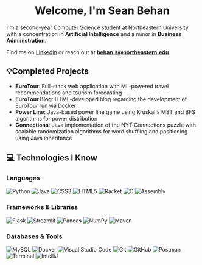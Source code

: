 <div align="center">
  <h1>Welcome, I'm Sean Behan</h1>
</div>

I'm a second-year Computer Science student at Northeastern University with a concentration in **Artificial Intelligence** and a minor in **Business Administration**.

Find me on [LinkedIn](https://www.linkedin.com/in/sean-behan-/) or reach out at **behan.s@northeastern.edu**

## 💡Completed Projects
- **EuroTour**: Full-stack web application with ML-powered travel recommendations and tourism forecasting
- **EuroTour Blog**: HTML-developed blog regarding the development of EuroTour run via Docker
- **Power Line**: Java-based power line game using Kruskal's MST and BFS algorithms for power distribution
- **Connections**: Java implementation of the NYT Connections puzzle with scalable randomization algorithms for word shuffling and positioning using Java inheritance 


## 💻 Technologies I Know

### Languages
![Python](https://img.shields.io/badge/python-3670A0?style=for-the-badge&logo=python&logoColor=ffdd54)
![Java](https://img.shields.io/badge/java-%23ED8B00.svg?style=for-the-badge&logo=openjdk&logoColor=white)
![CSS3](https://img.shields.io/badge/css3-%231572B6.svg?style=for-the-badge&logo=css3&logoColor=white)
![HTML5](https://img.shields.io/badge/html5-%23E34F26.svg?style=for-the-badge&logo=html5&logoColor=white)
![Racket](https://img.shields.io/badge/Racket-9F1D20?style=for-the-badge&logo=racket&logoColor=white)
![C](https://img.shields.io/badge/C-00599C?style=for-the-badge&logo=c&logoColor=white)
![Assembly](https://img.shields.io/badge/Assembly-654FF0?style=for-the-badge&logo=assemblyscript&logoColor=white)


### Frameworks & Libraries
![Flask](https://img.shields.io/badge/flask-%23000.svg?style=for-the-badge&logo=flask&logoColor=white)
![Streamlit](https://img.shields.io/badge/Streamlit-%23FE4B4B.svg?style=for-the-badge&logo=streamlit&logoColor=white)
![Pandas](https://img.shields.io/badge/pandas-%23150458.svg?style=for-the-badge&logo=pandas&logoColor=white)
![NumPy](https://img.shields.io/badge/numpy-%23013243.svg?style=for-the-badge&logo=numpy&logoColor=white)
![Maven](https://img.shields.io/badge/Maven-C71A36?style=for-the-badge&logo=apachemaven&logoColor=white)

### Databases & Tools
![MySQL](https://img.shields.io/badge/mysql-4479A1.svg?style=for-the-badge&logo=mysql&logoColor=white)
![Docker](https://img.shields.io/badge/docker-%230db7ed.svg?style=for-the-badge&logo=docker&logoColor=white)
![Visual Studio Code](https://img.shields.io/badge/Visual%20Studio%20Code-0078d4.svg?style=for-the-badge&logo=visual-studio-code&logoColor=white)
![Git](https://img.shields.io/badge/git-%23F05033.svg?style=for-the-badge&logo=git&logoColor=white)
![GitHub](https://img.shields.io/badge/github-%23121011.svg?style=for-the-badge&logo=github&logoColor=white)
![Postman](https://img.shields.io/badge/Postman-FF6C37?style=for-the-badge&logo=postman&logoColor=white)
![Terminal](https://img.shields.io/badge/Terminal-4D4D4D?style=for-the-badge&logo=gnometerminal&logoColor=white)
![IntelliJ](https://img.shields.io/badge/IntelliJ_IDEA-000000?style=for-the-badge&logo=intellijidea&logoColor=white)


